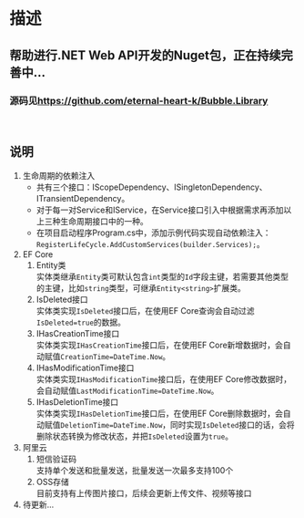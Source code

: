 # 描述
## 帮助进行.NET Web API开发的Nuget包，正在持续完善中...
### 源码见<https://github.com/eternal-heart-k/Bubble.Library>
<br>

## 说明
1. 生命周期的依赖注入
    - 共有三个接口：IScopeDependency、ISingletonDependency、ITransientDependency。
    - 对于每一对Service和IService，在Service接口引入中根据需求再添加以上三种生命周期接口中的一种。
    - 在项目启动程序Program.cs中，添加示例代码实现自动依赖注入：`RegisterLifeCycle.AddCustomServices(builder.Services);`。
2. EF Core
    1. Entity类<br>
    实体类继承`Entity`类可默认包含`int`类型的`Id`字段主键，若需要其他类型的主键，比如`string`类型，可继承`Entity<string>`扩展类。
    2. IsDeleted接口<br>
    实体类实现`IsDeleted`接口后，在使用EF Core查询会自动过滤`IsDeleted=true`的数据。
    3. IHasCreationTime接口<br>
    实体类实现`IHasCreationTime`接口后，在使用EF Core新增数据时，会自动赋值`CreationTime=DateTime.Now`。
    4. IHasModificationTime接口<br>
    实体类实现`IHasModificationTime`接口后，在使用EF Core修改数据时，会自动赋值`LastModificationTime=DateTime.Now`。
    5. IHasDeletionTime接口<br>
    实体类实现`IHasDeletionTime`接口后，在使用EF Core删除数据时，会自动赋值`DeletionTime=DateTime.Now`，同时实现`IsDeleted`接口的话，会将删除状态转换为修改状态，并把`IsDeleted`设置为`true`。
3. 阿里云
    1. 短信验证码<br>
    支持单个发送和批量发送，批量发送一次最多支持100个
    2. OSS存储<br>
    目前支持有上传图片接口，后续会更新上传文件、视频等接口
4. 待更新...

